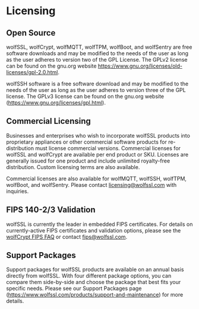 # Licensing

## Open Source

wolfSSL, wolfCrypt, wolfMQTT, wolfTPM, wolfBoot, and wolfSentry are free software downloads and may be modified to the needs of the user as long as the user adheres to version two of the GPL License. The GPLv2 license can be found on the gnu.org website <https://www.gnu.org/licenses/old-licenses/gpl-2.0.html>.

wolfSSH software is a free software download and may be modified to the needs of the user as long as the user adheres to version three of the GPL license. The GPLv3 license can be found on the gnu.org website (<https://www.gnu.org/licenses/gpl.html>).

## Commercial Licensing

Businesses and enterprises who wish to incorporate wolfSSL products into proprietary appliances or other commercial software products for re-distribution must license commercial versions. Commercial licenses for wolfSSL and wolfCrypt are available per end product or SKU. Licenses are generally issued for one product and include unlimited royalty-free distribution. Custom licensing terms are also available.

Commercial licenses are also available for wolfMQTT, wolfSSH, wolfTPM, wolfBoot, and wolfSentry. Please contact [licensing@wolfssl.com](mailto:licensing@wolfssl.com) with inquiries.

## FIPS 140-2/3 Validation

wolfSSL is currently the leader in embedded FIPS certificates. For details on currently-active FIPS certificates and validation options, please see the [wolfCrypt FIPS FAQ](https://www.wolfssl.com/license/fips/) or contact [fips@wolfssl.com](mailto:fips@wolfssl.com).

## Support Packages

Support packages for wolfSSL products are available on an annual basis directly from wolfSSL. With four different package options, you can compare them side-by-side and choose the package that best fits your specific needs.  Please see our Support Packages page (<https://www.wolfssl.com/products/support-and-maintenance>) for more details.
